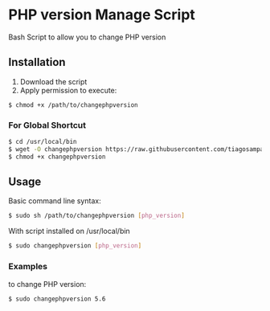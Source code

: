 PHP version Manage Script
===========

Bash Script to allow you to change PHP version

## Installation ##

1. Download the script
2. Apply permission to execute:

```
$ chmod +x /path/to/changephpversion
```

### For Global Shortcut ###

```bash
$ cd /usr/local/bin
$ wget -O changephpversion https://raw.githubusercontent.com/tiagosampaiotoogas/changephpversion/master/changephpversion
$ chmod +x changephpversion
```

## Usage ##

Basic command line syntax:

```bash
$ sudo sh /path/to/changephpversion [php_version]
```

With script installed on /usr/local/bin

```bash
$ sudo changephpversion [php_version]
```

### Examples ###

to change PHP version:

```bash
$ sudo changephpversion 5.6
```
